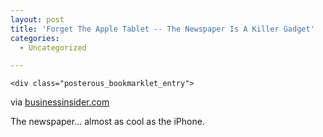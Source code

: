 ```yaml
---
layout: post
title: 'Forget The Apple Tablet -- The Newspaper Is A Killer Gadget'
categories:
  - Uncategorized

---
```



    <div class="posterous_bookmarklet_entry">
      

<div class="posterous_quote_citation">via <a href="http://www.businessinsider.com/forget-the-apple-tablet-the-newspaper-is-a-killer-gadget-2009-12">businessinsider.com</a></div>
    <p>The newspaper... almost as cool as the iPhone.</p></div>
  
